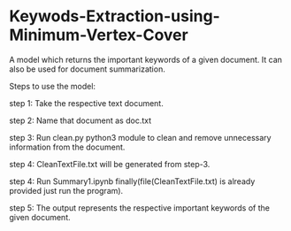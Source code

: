 # Keywods-Extraction-using-Minimum-Vertex-Cover
A model which returns the important keywords of a given document. It can also be used for document summarization.

Steps to use the model:

step 1:	Take the respective text document.

step 2:	Name that document as doc.txt

step 3:	Run clean.py python3 module to clean and remove unnecessary information from the document.

step 4:	CleanTextFile.txt will be generated from step-3.

step 4:	Run Summary1.ipynb finally(file(CleanTextFile.txt) is already provided just run the program).

step 5:	The output represents the respective important keywords of the given document.

